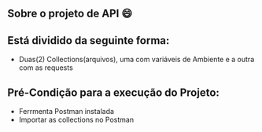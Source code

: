 
## Sobre o projeto de API 😄


## Está dividido da seguinte forma:

* Duas(2) Collections(arquivos), uma com variáveis de Ambiente e a outra com as requests


## Pré-Condição para a execução do Projeto:

* Ferrmenta Postman instalada 
* Importar as collections no Postman 







